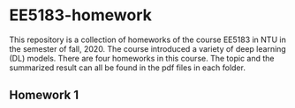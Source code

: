 # EE5183-homework
This repository is a collection of homeworks of the course EE5183 in NTU in the semester of fall, 2020. The course introduced a variety of deep learning (DL) models. There are four homeworks in this course. The topic and the summarized result can all be found in the pdf files in each folder.

## Homework 1
